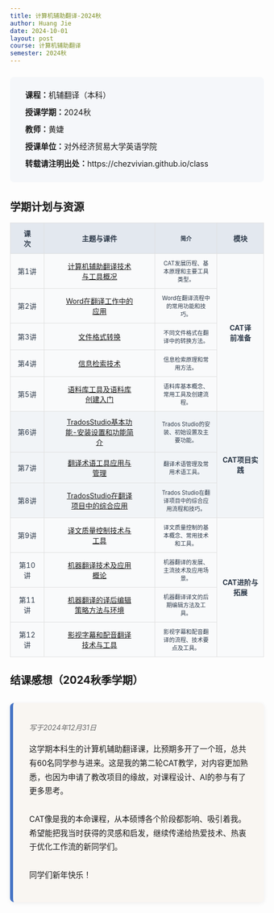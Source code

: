 ```yaml
---
title: 计算机辅助翻译-2024秋
author: Huang Jie
date: 2024-10-01
layout: post
course: 计算机辅助翻译
semester: 2024秋
---
```


<!-- 课程简介区块 -->
<div style="background:#f5f7fa; border-radius:8px; padding:20px 30px; margin:24px 0 32px 0; font-size:1.1em; line-height:2.2;">
<strong>课程：</strong>机辅翻译（本科）<br>
<strong>授课学期：</strong>2024秋<br>
<strong>教师：</strong>黄婕<br>
<strong>授课单位：</strong>对外经济贸易大学英语学院<br>
<strong>转载请注明出处：</strong>https://chezvivian.github.io/class
</div>

<!-- 课件表格 -->
## 学期计划与资源

<table class="cat-table" style="width:100%; border-collapse:collapse; text-align:center; font-size:1em; background:#fff;">
  <tr style="background:#e3e8ef; color:#2d3a4a;">
    <th style="border:1px solid #e0e0e0; padding:10px 24px;">课次</th>
    <th style="border:1px solid #e0e0e0; padding:10px 40px;">主题与课件</th>
    <th style="border:1px solid #e0e0e0; padding:10px 12px; font-size:0.8em;">简介</th>
    <th style="border:1px solid #e0e0e0; padding:10px 24px;">模块</th>
  </tr>
  <tr style="background:#f9fafb; color:#2d3a4a;">
    <td style="border:1px solid #e0e0e0; padding:10px;">第1讲</td>
    <td style="border:1px solid #e0e0e0; padding:10px 40px;"><a href='https://chezvivian.github.io/class/CAT_pdf/Week 1 计算机辅助翻译技术与工具概况-github.pdf' target='_blank'>计算机辅助翻译技术与工具概况</a></td>
    <td style="border:1px solid #e0e0e0; padding:10px 12px; font-size:0.8em;">CAT发展历程、基本原理和主要工具类型。</td>
    <td style="border:1px solid #e0e0e0; padding:10px 24px;" rowspan="5"><b>CAT译前准备</b></td>
  </tr>
  <tr style="background:#f9fafb; color:#2d3a4a;">
    <td style="border:1px solid #e0e0e0; padding:10px;">第2讲</td>
    <td style="border:1px solid #e0e0e0; padding:10px 40px;"><a href='https://chezvivian.github.io/class/CAT_pdf/Week 2 Word在翻译工作中的应用-github.pdf' target='_blank'>Word在翻译工作中的应用</a></td>
    <td style="border:1px solid #e0e0e0; padding:10px 12px; font-size:0.8em;">Word在翻译流程中的常用功能和技巧。</td>
  </tr>
  <tr style="background:#f9fafb; color:#2d3a4a;">
    <td style="border:1px solid #e0e0e0; padding:10px;">第3讲</td>
    <td style="border:1px solid #e0e0e0; padding:10px 40px;"><a href='https://chezvivian.github.io/class/CAT_pdf/Week 3 文件格式转换-4班-github.pdf' target='_blank'>文件格式转换</a></td>
    <td style="border:1px solid #e0e0e0; padding:10px 12px; font-size:0.8em;">不同文件格式在翻译中的转换方法。</td>
  </tr>
  <tr style="background:#f9fafb; color:#2d3a4a;">
    <td style="border:1px solid #e0e0e0; padding:10px;">第4讲</td>
    <td style="border:1px solid #e0e0e0; padding:10px 40px;"><a href='https://chezvivian.github.io/class/CAT_pdf/Week 4 信息检索技术-github.pdf' target='_blank'>信息检索技术</a></td>
    <td style="border:1px solid #e0e0e0; padding:10px 12px; font-size:0.8em;">信息检索原理和常用方法。</td>
  </tr>
  <tr style="background:#f9fafb; color:#2d3a4a;">
    <td style="border:1px solid #e0e0e0; padding:10px;">第5讲</td>
    <td style="border:1px solid #e0e0e0; padding:10px 40px;"><a href='https://chezvivian.github.io/class/CAT_pdf/Week 5-语料库工具及语料库创建入门-github.pdf' target='_blank'>语料库工具及语料库创建入门</a></td>
    <td style="border:1px solid #e0e0e0; padding:10px 12px; font-size:0.8em;">语料库基本概念、常用工具及创建流程。</td>
  </tr>
  <tr style="background:#f1f4f7; color:#2d3a4a;">
    <td style="border:1px solid #e0e0e0; padding:10px;">第6讲</td>
    <td style="border:1px solid #e0e0e0; padding:10px 40px;"><a href='https://chezvivian.github.io/class/CAT_pdf/Week 6_TradosStudio基本功能-安装设置和功能简介-github.pdf' target='_blank'>TradosStudio基本功能-安装设置和功能简介</a></td>
    <td style="border:1px solid #e0e0e0; padding:10px 12px; font-size:0.8em;">Trados Studio的安装、初始设置及主要功能。</td>
    <td style="border:1px solid #e0e0e0; padding:10px;" rowspan="3"><b>CAT项目实践</b></td>
  </tr>
  <tr style="background:#f1f4f7; color:#2d3a4a;">
    <td style="border:1px solid #e0e0e0; padding:10px;">第7讲</td>
    <td style="border:1px solid #e0e0e0; padding:10px 40px;"><a href='https://chezvivian.github.io/class/CAT_pdf/Week 7 翻译术语工具应用与管理.pdf' target='_blank'>翻译术语工具应用与管理</a></td>
    <td style="border:1px solid #e0e0e0; padding:10px 12px; font-size:0.8em;">翻译术语管理及常用术语工具。</td>
  </tr>
  <tr style="background:#f1f4f7; color:#2d3a4a;">
    <td style="border:1px solid #e0e0e0; padding:10px;">第8讲</td>
    <td style="border:1px solid #e0e0e0; padding:10px 40px;"><a href='https://chezvivian.github.io/class/CAT_pdf/Week 8 TradosStudio在翻译项目中的综合应用-github.pdf' target='_blank'>TradosStudio在翻译项目中的综合应用</a></td>
    <td style="border:1px solid #e0e0e0; padding:10px 12px; font-size:0.8em;">Trados Studio在翻译项目中的综合应用流程和技巧。</td>
  </tr>
  <tr style="background:#f9fafb; color:#2d3a4a;">
    <td style="border:1px solid #e0e0e0; padding:10px;">第9讲</td>
    <td style="border:1px solid #e0e0e0; padding:10px 40px;"><a href='https://chezvivian.github.io/class/CAT_pdf/Week 9 译文质量控制技术与工具-github.pdf' target='_blank'>译文质量控制技术与工具</a></td>
    <td style="border:1px solid #e0e0e0; padding:10px 12px; font-size:0.8em;">译文质量控制的基本概念、常用技术和工具。</td>
    <td style="border:1px solid #e0e0e0; padding:10px;" rowspan="4"><b>CAT进阶与拓展</b></td>
  </tr>
  <tr style="background:#f9fafb; color:#2d3a4a;">
    <td style="border:1px solid #e0e0e0; padding:10px;">第10讲</td>
    <td style="border:1px solid #e0e0e0; padding:10px 40px;"><a href='https://chezvivian.github.io/class/CAT_pdf/Week 10 机器翻译技术及应用概论-github.pdf' target='_blank'>机器翻译技术及应用概论</a></td>
    <td style="border:1px solid #e0e0e0; padding:10px 12px; font-size:0.8em;">机器翻译的发展、主流技术及应用场景。</td>
  </tr>
  <tr style="background:#f9fafb; color:#2d3a4a;">
    <td style="border:1px solid #e0e0e0; padding:10px;">第11讲</td>
    <td style="border:1px solid #e0e0e0; padding:10px 40px;"><a href='https://chezvivian.github.io/class/CAT_pdf/Week 11 机器翻译的译后编辑策略方法与环境-github.pdf' target='_blank'>机器翻译的译后编辑策略方法与环境</a></td>
    <td style="border:1px solid #e0e0e0; padding:10px 12px; font-size:0.8em;">机器翻译译文的后期编辑方法及工具。</td>
  </tr>
  <tr style="background:#f9fafb; color:#2d3a4a;">
    <td style="border:1px solid #e0e0e0; padding:10px;">第12讲</td>
    <td style="border:1px solid #e0e0e0; padding:10px 40px;"><a href='https://chezvivian.github.io/class/CAT_pdf/Week 12 影视字幕和配音翻译技术-github.pdf' target='_blank'>影视字幕和配音翻译技术与工具</a></td>
    <td style="border:1px solid #e0e0e0; padding:10px 12px; font-size:0.8em;">影视字幕和配音翻译的流程、技术要点及工具。</td>
  </tr>
</table>

<!-- 结课感想美化区块 -->
## 结课感想（2024秋季学期）

<div style="background:#f9f6f2; border-left:6px solid #4472c4; border-radius:8px; box-shadow:0 2px 8px #eee; padding:24px 24px 24px 32px; margin:32px 0;">
  <p style="font-style:italic; color:#666; margin-bottom:20px;">写于2024年12月31日</p>
  <p style="font-size:1.1em; line-height:1.8;">
    这学期本科生的计算机辅助翻译课，比预期多开了一个班，总共有60名同学参与进来。这是我的第二轮CAT教学，对内容更加熟悉，也因为申请了教改项目的缘故，对课程设计、AI的参与有了更多思考。<br><br>
    CAT像是我的本命课程，从本硕博各个阶段都影响、吸引着我。希望能把我当时获得的灵感和启发，继续传递给热爱技术、热衷于优化工作流的新同学们。<br><br>
    同学们新年快乐！
  </p>
</div>
